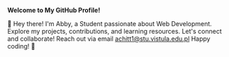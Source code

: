 **Welcome to My GitHub Profile!**

👋 Hey there! I'm Abby, a Student  passionate about Web Development. 
Explore my projects, contributions, and learning resources. 
Let's connect and collaborate! Reach out via email achitt1@stu.vistula.edu.pl
Happy coding! 🚀
